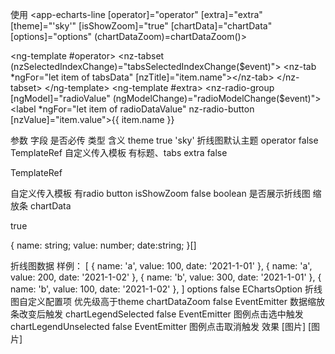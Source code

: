 使用
<app-echarts-line [operator]="operator" [extra]="extra" [theme]="'sky'" [isShowZoom]="true" [chartData]="chartData" [options]="options" (chartDataZoom)=chartDataZoom()></app-echarts-line>

<ng-template #operator>
    <nz-tabset (nzSelectedIndexChange)="tabsSelectedIndexChange($event)">
      <nz-tab *ngFor="let item of tabsData" [nzTitle]="item.name"></nz-tab>
    </nz-tabset>
</ng-template>
<ng-template #extra>
    <nz-radio-group [ngModel]="radioValue" (ngModelChange)="radioModelChange($event)">
       <label *ngFor="let item of radioDataValue" nz-radio-button [nzValue]="item.value">{{ item.name }}</label>
    </nz-radio-group>
</ng-template>

<script>
chartDataZoom(instance: any) {
  console.log(instance);
}
</script>
参数
字段
是否必传
类型
含义
theme
true
'sky'
折线图默认主题
operator
false
TemplateRef<void>
自定义传入模板
有标题、tabs
extra
false

TemplateRef<void>

自定义传入模板
有radio button
isShowZoom
false
boolean
是否展示折线图 缩放条
chartData

true

{
    name: string;
    value: number;                  date:string;
  }[]

折线图数据
样例：
[
  {
    name: 'a',
    value: 100,
    date: '2021-1-01'
  },
  {
    name: 'a',
    value: 200,
    date: '2021-1-02'
  },
  {
    name: 'b',
    value: 300,
    date: '2021-1-01'
  },
  {
    name: 'b',
    value: 100,
    date: '2021-1-02'
  },
]
options
false
EChartsOption
折线图自定义配置项
优先级高于theme
chartDataZoom
false
EventEmitter
数据缩放条改变后触发
chartLegendSelected
false
EventEmitter
图例点击选中触发
chartLegendUnselected
false
EventEmitter
图例点击取消触发
效果
[图片]
[图片]
